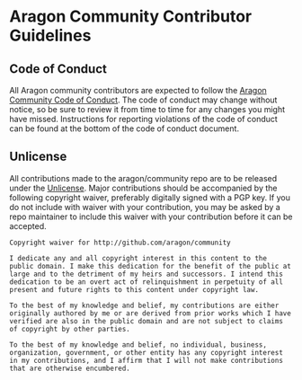 # Aragon Community Contributor Guidelines  

## Code of Conduct  
All Aragon community contributors are expected to follow the [Aragon Community Code of Conduct](https://wiki.aragon.one/documentation/Code_of_Conduct/). The code of conduct may change without notice, so be sure to review it from time to time for any changes you might have missed. Instructions for reporting violations of the code of conduct can be found at the bottom of the code of conduct document.  

## Unlicense  
All contributions made to the aragon/community repo are to be released under the [Unlicense](https://github.com/aragon/community/blob/master/UNLICENSE). Major contributions should be accompanied by the following copyright waiver, preferably digitally signed with a PGP key. If you do not include with waiver with your contribution, you may be asked by a repo maintainer to include this waiver with your contribution before it can be accepted.  

`Copyright waiver for http://github.com/aragon/community`  

`I dedicate any and all copyright interest in this content to the
public domain. I make this dedication for the benefit of the public at
large and to the detriment of my heirs and successors. I intend this
dedication to be an overt act of relinquishment in perpetuity of all
present and future rights to this content under copyright law.`  

`To the best of my knowledge and belief, my contributions are either
originally authored by me or are derived from prior works which I have
verified are also in the public domain and are not subject to claims
of copyright by other parties.`  

`To the best of my knowledge and belief, no individual, business,
organization, government, or other entity has any copyright interest
in my contributions, and I affirm that I will not make contributions
that are otherwise encumbered.`

